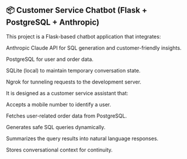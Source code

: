 ## 📦 Customer Service Chatbot (Flask + PostgreSQL + Anthropic)
This project is a Flask-based chatbot application that integrates:

Anthropic Claude API for SQL generation and customer-friendly insights.

PostgreSQL for user and order data.

SQLite (local) to maintain temporary conversation state.

Ngrok for tunneling requests to the development server.

It is designed as a customer service assistant that:

Accepts a mobile number to identify a user.

Fetches user-related order data from PostgreSQL.

Generates safe SQL queries dynamically.

Summarizes the query results into natural language responses.

Stores conversational context for continuity.
